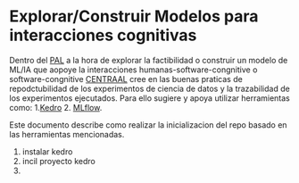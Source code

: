 # Explorar/Construir Modelos para interacciones cognitivas

Dentro del [PAL](link) a la hora de explorar la factibilidad o construir un modelo de ML/IA que aopoye la interacciones humanas-software-congnitive o software-congnitive [CENTRAAL](www.centraal.com) cree en las buenas praticas de repodctubilidad de los experimentos de ciencia de datos y la trazabilidad de los experimentos ejecutados. Para ello sugiere y apoya utilizar herramientas como:
1.[Kedro](Kedro)
2. [MLflow](Mlflow).

Este documento describe como realizar  la inicializacion del repo basado en las herramientas mencionadas.

1. instalar kedro
2. incil proyecto kedro
3.
